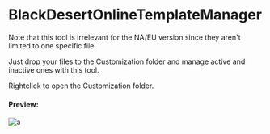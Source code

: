 # BlackDesertOnlineTemplateManager
Note that this tool is irrelevant for the NA/EU version since they aren't limited to one specific file.

Just drop your files to the Customization folder and manage active and inactive ones with this tool.

Rightclick to open the Customization folder.
#### Preview:
![a](https://raw.githubusercontent.com/Dreanor/BlackDesertOnlineTemplateManager/master/preview.png)

